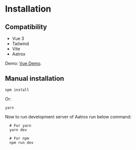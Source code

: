 # Installation

## Compatibility

- Vue 3
- Tailwind
- Vite
- Aatrox

Demo: [Vue Demo](https://aatrox-vue.netlify.app/landingpage).






<!--
## Vue CLI Plugin

I made a plugin for [vue-cli](http://cli.vuejs.org) so you can add Apollo (with an optional GraphQL server!) in literally two minutes! ✨🚀

In your vue-cli 3 project:

```shell
vue add apollo
```

Then you can skip to next section: [Basic Usage](../guide-option/usage.md).

[More info](https://github.com/Akryum/vue-cli-plugin-apollo)
-->

## Manual installation

```shell
npm install 
```

Or:

```shell
yarn 
```

Now to run development server of Aatrox run below command:

```shell
  # For yarn
  yarn dev

  # For npm
  npm run dev
```
